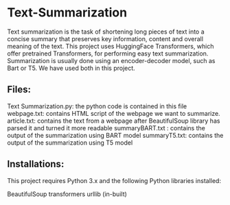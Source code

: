 # Text-Summarization

Text summarization is the task of shortening long pieces of text into a concise summary that preserves key information, content and overall meaning of the text. This project uses HuggingFace Transformers, which offer pretrained Transformers, for performing easy text summarization. Summarization is usually done using an encoder-decoder model, such as Bart or T5. We have used both in this project.

## Files:
Text Summarization.py: the python code is contained in this file
webpage.txt: contains HTML script of the webpage we want to summarize.
article.txt: contains the text from a webpage after BeautifulSoup library has parsed it and turned it more readable
summaryBART.txt : contains the output of the summarization using BART model
summaryT5.txt: contains the output of the summarization using T5 model


## Installations:
This project requires Python 3.x and the following Python libraries installed:

BeautifulSoup
transformers
urllib (in-built)

